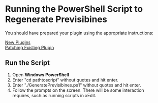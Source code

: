 # Running the PowerShell Script to Regenerate Previsibines

You should have prepared your plugin using the appropriate instructions:

[New Plugins](https://github.com/Aurelianis/PRPPatchingScript/blob/main/MANUAL-NewPlugin.md)<br>
[Patching Existing Plugin](https://github.com/Aurelianis/PRPPatchingScript/blob/main/MANUAL-PatchingPlugins.md)

## Run the Script

1) Open <b>Windows PowerShell</b>
2) Enter "cd pathtoscript" without quotes and hit enter.
3) Enter "./GeneratePrevisibines.ps1" without quotes and hit enter.
4) Follow the prompts on the screen. There will be some interaction requires, such as running scripts in xEdit.
